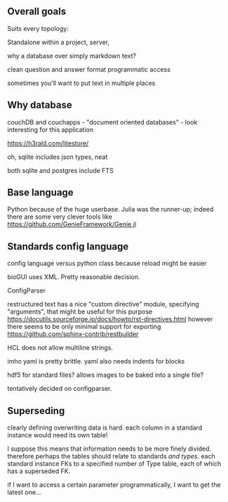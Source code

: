 

## Overall goals

Suits every topology:

Standalone within a project, server, 


why a database over simply markdown text?

clean question and answer format
programmatic access

sometimes you'll want to put text in multiple places


## Why database



couchDB and couchapps - "document oriented databases" - look interesting for this application

https://h3rald.com/litestore/

oh, sqlite includes json types, neat

both sqlite and postgres include FTS

## Base language

Python because of the huge userbase. Julia was the runner-up; indeed there are some very clever tools like
https://github.com/GenieFramework/Genie.jl

## Standards config language

config language versus python class because reload might be easier

bioGUI uses XML. Pretty reasonable decision.

ConfigParser 

restructured text has a nice "custom directive" module, specifying "arguments", that might be useful for this purpose
https://docutils.sourceforge.io/docs/howto/rst-directives.html
however there seems to be only minimal support for exporting
https://github.com/sphinx-contrib/restbuilder


HCL does not allow multiline strings.

imho yaml is pretty brittle. yaml also needs indents for blocks 

hdf5 for standard files? allows images to be baked into a single file?

tentatively decided on configparser.

## Superseding

clearly defining overwriting data is hard.
each column in a standard instance would need its own table!

I suppose this means that information needs to be more finely divided.
therefore perhaps the tables should relate to standards *and types*.
each standard instance FKs to a specified number of Type table, each of which has a superseded FK.

if I want to access a certain parameter programmatically, I want to get the latest one...

